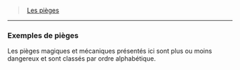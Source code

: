 ﻿---
!GenericItem
Name: Exemples de pièges
Id: traps_hd.md#exemples-de-pièges
ParentLink: traps_hd.md#les-pièges
ParentName: Les pièges
NameLevel: 3
Attributes: {}
---
> [Les pièges](hd_traps.md)

---

### Exemples de pièges

Les pièges magiques et mécaniques présentés ici sont plus ou moins dangereux et sont classés par ordre alphabétique.

